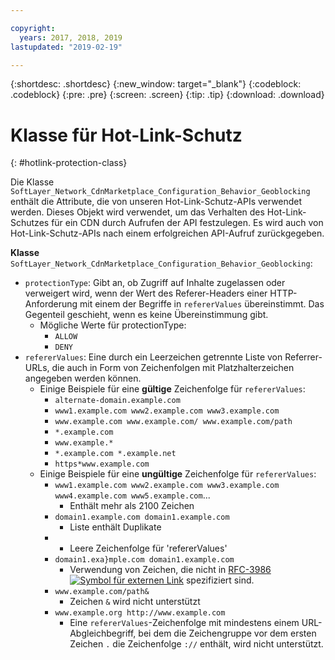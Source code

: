 ```yaml
---

copyright:
  years: 2017, 2018, 2019
lastupdated: "2019-02-19"

---
```


{:shortdesc: .shortdesc}
{:new_window: target="_blank"}
{:codeblock: .codeblock}
{:pre: .pre}
{:screen: .screen}
{:tip: .tip}
{:download: .download}

# Klasse für Hot-Link-Schutz
{: #hotlink-protection-class}

Die Klasse `SoftLayer_Network_CdnMarketplace_Configuration_Behavior_Geoblocking` enthält die Attribute, die von unseren Hot-Link-Schutz-APIs verwendet werden. Dieses Objekt wird verwendet, um das Verhalten des Hot-Link-Schutzes für ein CDN durch Aufrufen der API festzulegen.  Es wird auch von Hot-Link-Schutz-APIs nach einem erfolgreichen API-Aufruf zurückgegeben.

**Klasse** `SoftLayer_Network_CdnMarketplace_Configuration_Behavior_Geoblocking`:

* `protectionType`: Gibt an, ob Zugriff auf Inhalte zugelassen oder verweigert wird, wenn der Wert des Referer-Headers einer HTTP-Anforderung mit einem der Begriffe in `refererValues` übereinstimmt. Das Gegenteil geschieht, wenn es keine Übereinstimmung gibt.
  * Mögliche Werte für protectionType:
    * `ALLOW`
    * `DENY`
* `refererValues`: Eine durch ein Leerzeichen getrennte Liste von Referrer-URLs, die auch in Form von Zeichenfolgen mit Platzhalterzeichen angegeben werden können.
  * Einige Beispiele für eine **gültige** Zeichenfolge für `refererValues`:
    * `alternate-domain.example.com`
    * `www1.example.com www2.example.com www3.example.com`
    * `www.example.com www.example.com/ www.example.com/path`
    * `*.example.com`
    * `www.example.*`
    * `*.example.com *.example.net`
    * `https*www.example.com`
  * Einige Beispiele für eine **ungültige** Zeichenfolge für `refererValues`:
    * `www1.example.com www2.example.com www3.example.com www4.example.com www5.example.com`...
      * Enthält mehr als 2100 Zeichen
    * `domain1.example.com domain1.example.com`
      * Liste enthält Duplikate
    * ` `
      * Leere Zeichenfolge für 'refererValues'
    * `domain1.exa}mple.com domain1.example.com`
      * Verwendung von Zeichen, die nicht in [RFC-3986 ![Symbol für externen Link](../../icons/launch-glyph.svg "Symbol für externen Link")](https://tools.ietf.org/html/rfc3986#section-2) spezifiziert sind. 
    * `www.example.com/path&`
      * Zeichen `&` wird nicht unterstützt
    * `www.example.org http://www.example.com`
      * Eine `refererValues`-Zeichenfolge mit mindestens einem URL-Abgleichbegriff, bei dem die Zeichengruppe vor dem ersten Zeichen `.` die Zeichenfolge `://` enthält, wird nicht unterstützt.
